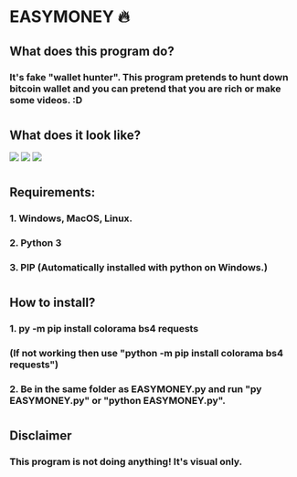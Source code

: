 # EASYMONEY 🔥
## What does this program do?
### It's fake "wallet hunter". This program pretends to hunt down bitcoin wallet and you can pretend that you are rich or make some videos. :D
# 
## What does it look like?
![](https://cdn.discordapp.com/attachments/926208049838977082/969881241916682270/unknown.png)
![](https://cdn.discordapp.com/attachments/926208049838977082/969881244240322580/unknown.png)
![](https://cdn.discordapp.com/attachments/926208049838977082/969881244475215882/unknown.png)
#
## Requirements:
### 1. Windows, MacOS, Linux.
### 2. Python 3
### 3. PIP (Automatically installed with python on Windows.)
#
## How to install?
### 1. py -m pip install colorama bs4 requests
### (If not working then use "python -m pip install colorama bs4 requests")
### 2. Be in the same folder as EASYMONEY.py and run "py EASYMONEY.py" or "python EASYMONEY.py".
#
## Disclaimer
### This program is not doing anything! It's visual only.